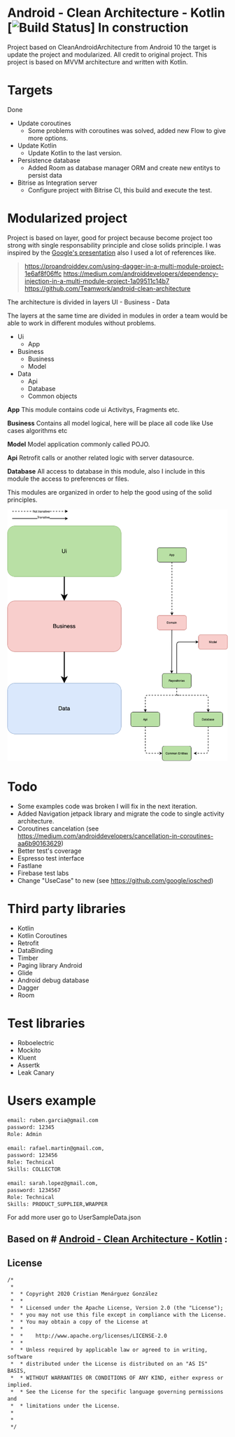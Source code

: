 # Android - Clean Architecture - Kotlin [![Build Status](https://app.bitrise.io/app/1850888644719f3c/status.svg?token=uHL6GqLkYovmnjzTPkr3Hw)]  In construction
Project based on CleanAndroidArchitecture from Android 10 the target is update the project and modularized.
All credit to original project.  This project is based on MVVM architecture and written with Kotlin.


# Targets


Done
 - Update coroutines
	 - Some  problems with coroutines was solved, added new Flow to give more options.
 - Update Kotlin
	 - Update Kotlin to the last version.
 - Persistence database
	 - Added Room as database manager ORM and create new entitys to persist data
 - Bitrise as Integration server
	 - Configure project with Bitrise CI, this build and execute the test.



# Modularized project

 Project is based on layer, good for project because become project too strong with single responsability principle and close solids principle. I was inspired by the [Google's presentation](https://www.youtube.com/watch?v=PZBg5DIzNww&t=1064s) also I used a lot of references like.

>
> https://proandroiddev.com/using-dagger-in-a-multi-module-project-1e6af8f06ffc
> https://medium.com/androiddevelopers/dependency-injection-in-a-multi-module-project-1a09511c14b7
> 	 https://github.com/Teamwork/android-clean-architecture

The architecture is divided in layers UI - Business - Data

The layers at the same time are divided in modules in order a team would be able to work in different modules without problems.

 - Ui
	 - App
- Business
	- Business
	- Model
- Data
	- Api
	- Database
	- Common objects

**App**
	This module contains code ui Activitys, Fragments etc.

**Business**
 Contains all model logical, here will be place all code like Use cases algorithms etc

**Model**
Model application commonly called POJO.

**Api**
Retrofit calls or another related logic with server datasource.

**Database**
All access to database in this module, also I include in this module the access to preferences or files.


This modules are organized in order to help the good using of the solid principles.

![enter image description here](./images/modularized.png)


# Todo

- Some examples code was broken I will fix in the next iteration.
- Added Navigation jetpack library and migrate the code to single activity architecture.
 - Coroutines cancelation (see https://medium.com/androiddevelopers/cancellation-in-coroutines-aa6b90163629)
 - Better test's coverage
 - Espresso test interface
 - Fastlane
 - Firebase test labs
 - Change "UseCase" to new (see https://github.com/google/iosched)


# Third party libraries

 - Kotlin
 - Kotlin Coroutines
 - Retrofit
 - DataBinding
 - Timber
 - Paging library Android
 - Glide
 - Android debug database
 - Dagger
 - Room

# Test libraries

 - Roboelectric
 - Mockito
 - Kluent
 - Assertk
 - Leak Canary

# Users example

    email: ruben.garcia@gmail.com
    password: 12345
    Role: Admin

    email: rafael.martin@gmail.com,
    password: 123456
    Role: Technical
    Skills: COLLECTOR

    email: sarah.lopez@gmail.com,
    password: 1234567
    Role: Technical
    Skills: PRODUCT_SUPPLIER,WRAPPER

For add more user go to UserSampleData.json

## Based on # [Android - Clean Architecture - Kotlin](https://github.com/android10/Android-CleanArchitecture-Kotlin) :

## License

    /*
     *
     *  * Copyright 2020 Cristian Menárguez González
     *  *
     *  * Licensed under the Apache License, Version 2.0 (the "License");
     *  * you may not use this file except in compliance with the License.
     *  * You may obtain a copy of the License at
     *  *
     *  *    http://www.apache.org/licenses/LICENSE-2.0
     *  *
     *  * Unless required by applicable law or agreed to in writing, software
     *  * distributed under the License is distributed on an "AS IS" BASIS,
     *  * WITHOUT WARRANTIES OR CONDITIONS OF ANY KIND, either express or implied.
     *  * See the License for the specific language governing permissions and
     *  * limitations under the License.
     *
     *
     */